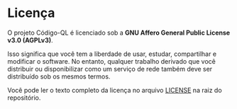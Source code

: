 # Licença

O projeto Código-QL é licenciado sob a **GNU Affero General Public License v3.0 (AGPLv3)**.

Isso significa que você tem a liberdade de usar, estudar, compartilhar e modificar o software. No entanto, qualquer trabalho derivado que você distribuir ou disponibilizar como um serviço de rede também deve ser distribuído sob os mesmos termos.

Você pode ler o texto completo da licença no arquivo [LICENSE](https://github.com/Codigo-QL/CodigoQL-Documentacao/blob/main/LICENSE) na raiz do repositório.